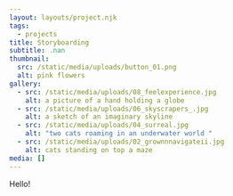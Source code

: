 ```yaml
---
layout: layouts/project.njk
tags:
  - projects
title: Storyboarding
subtitle: .nan
thumbnail:
  src: /static/media/uploads/button_01.png
  alt: pink flowers
gallery:
  - src: /static/media/uploads/08_feelexperience.jpg
    alt: a picture of a hand holding a globe
  - src: /static/media/uploads/06_skyscrapers_.jpg
    alt: a sketch of an imaginary skyline
  - src: /static/media/uploads/04_surreal.jpg
    alt: "two cats roaming in an underwater world "
  - src: /static/media/uploads/02_grownnnavigateii.jpg
    alt: cats standing on top a maze
media: []
---
```

Hello!